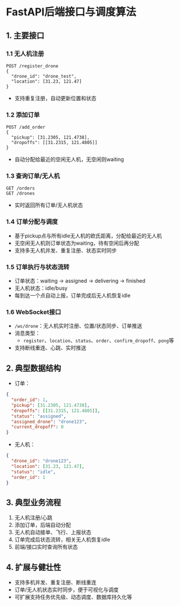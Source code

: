# FastAPI后端接口与调度算法

## 1. 主要接口

### 1.1 无人机注册
```http
POST /register_drone
{
  "drone_id": "drone_test",
  "location": [31.23, 121.47]
}
```
- 支持重复注册，自动更新位置和状态

### 1.2 添加订单
```http
POST /add_order
{
  "pickup": [31.2305, 121.4738],
  "dropoffs": [[31.2315, 121.4805]]
}
```
- 自动分配给最近的空闲无人机，无空闲则waiting

### 1.3 查询订单/无人机
```http
GET /orders
GET /drones
```
- 实时返回所有订单/无人机状态

### 1.4 订单分配与调度
- 基于pickup点与所有idle无人机的欧氏距离，分配给最近的无人机
- 无空闲无人机则订单状态为waiting，待有空闲后再分配
- 支持多无人机并发、重复注册、状态实时同步

### 1.5 订单执行与状态流转
- 订单状态：waiting → assigned → delivering → finished
- 无人机状态：idle/busy
- 每到达一个点自动上报，订单完成后无人机恢复idle

### 1.6 WebSocket接口
- `/ws/drone`：无人机实时注册、位置/状态同步、订单推送
- 消息类型：
  - `register`、`location`、`status`、`order`、`confirm_dropoff`、`pong`等
- 支持断线重连、心跳、实时推送

## 2. 典型数据结构

- 订单：
```json
{
  "order_id": 1,
  "pickup": [31.2305, 121.4738],
  "dropoffs": [[31.2315, 121.4805]],
  "status": "assigned",
  "assigned_drone": "drone123",
  "current_dropoff": 0
}
```
- 无人机：
```json
{
  "drone_id": "drone123",
  "location": [31.23, 121.47],
  "status": "idle",
  "order_id": 1
}
```

## 3. 典型业务流程

1. 无人机注册/心跳
2. 添加订单，后端自动分配
3. 无人机自动接单、飞行、上报状态
4. 订单完成后状态流转，相关无人机恢复idle
5. 前端/接口实时查询所有状态

## 4. 扩展与健壮性

- 支持多机并发、重复注册、断线重连
- 订单/无人机状态实时同步，便于可视化与调度
- 可扩展支持任务优先级、动态调度、数据库持久化等 